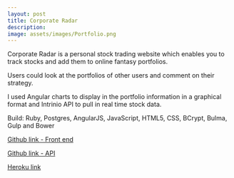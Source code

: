 ```yaml
---
layout: post
title: Corporate Radar
description:
image: assets/images/Portfolio.png
---
```


Corporate Radar is a personal stock trading website which enables you to track stocks and add them to online fantasy portfolios.

Users could look at the portfolios of other users and comment on their strategy.

I used Angular charts to display in the portfolio information in a graphical format and Intrinio API to pull in real time stock data.

Build: Ruby, Postgres, AngularJS,  JavaScript, HTML5, CSS, BCrypt, Bulma, Gulp and Bower

[Github link - Front end](https://github.com/jgbharris/project-4-frontend)

[Github link - API](https://github.com/jgbharris/project-4-api)


[Heroku link](https://stormy-inlet-80844.herokuapp.com)
